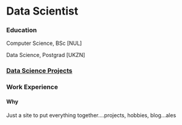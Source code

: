 # Data Scientist

### Education

Computer Science, BSc [NUL]

Data Science, Postgrad [UKZN]

### [Data Science Projects](https://kgatman.github.io/datascience/)

### Work Experience

#### Why
Just a site to put everything together....projects, hobbies, blog...ales 

